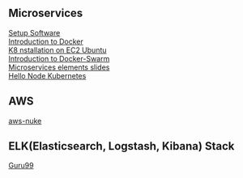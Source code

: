 
## Microservices

[Setup Software](/setup-microservices.txt)<br>
[Introduction to Docker](/Intro_to_Docker.txt)<br>
[K8 nstallation on EC2 Ubuntu](/K8-Installation-EC2-Ubuntu.txt)<br>
[Introduction to Docker-Swarm](/Docker-Swarm.txt)<br>
[Microservices elements slides](/microservices-elements-slides.pdf)<br>
[Hello Node Kubernetes](/Hello_Node_Kubernetes.txt)<br>


## AWS
[aws-nuke](https://github.com/rebuy-de/aws-nuke)<br>


## ELK(Elasticsearch, Logstash, Kibana) Stack
[Guru99](https://www.guru99.com/elk-stack-tutorial.html)
